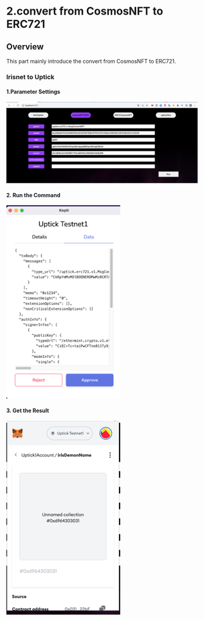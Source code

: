 # 2.convert from CosmosNFT to ERC721

## Overview

This part mainly introduce the convert from CosmosNFT to ERC721.

### Irisnet to Uptick
#### 1.Parameter Settings
![](../img/2.CosmosNFT2ERC.png)

#### 2. Run the Command
<img src="../img/2.CosmosNFT2ERCRun.png" width="300">

#### 3. Get the Result
<img src="../img/2.CosmosNFT2ERCResult.png" width="300">
